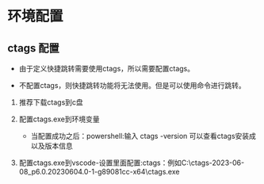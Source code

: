 # 环境配置
## ctags 配置

- 由于定义快捷跳转需要使用ctags，所以需要配置ctags。

- 不配置ctags，则快捷跳转功能将无法使用。但是可以使用命令进行跳转。

1. 推荐下载ctags到c盘

2. 配置ctags.exe到环境变量

    - 当配置成功之后：powershell:输入 ctags -version 可以查看ctags安装成以及版本信息

3. 配置ctags.exe到vscode-设置里面配置:ctags：例如C:\ctags-2023-06-08_p6.0.20230604.0-1-g89081cc-x64\ctags.exe

